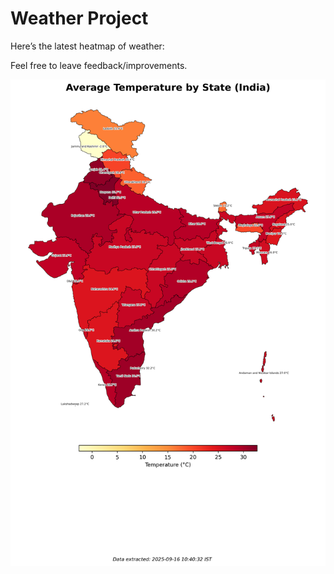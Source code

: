 # Weather Project

Here’s the latest heatmap of weather:

Feel free to leave feedback/improvements.

![India Heatmap](docs/assets/india_heatmap.png?v=C8F14A)
